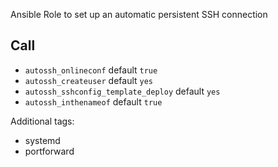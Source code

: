 Ansible Role to set up an automatic persistent SSH connection

## Call

* `autossh_onlineconf` default `true`
* `autossh_createuser` default `yes`
* `autossh_sshconfig_template_deploy` default `yes`
* `autossh_inthenameof` default `true`

Additional tags:
* systemd
* portforward
